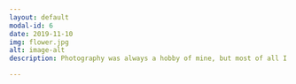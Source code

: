 ```yaml
---
layout: default
modal-id: 6
date: 2019-11-10
img: flower.jpg
alt: image-alt
description: Photography was always a hobby of mine, but most of all I like the close-up picture of flora and fauna, especially on a rainy day, where single drops of water are visible on the leaves. It is amazing how clear it than all looks like. 

---
```

